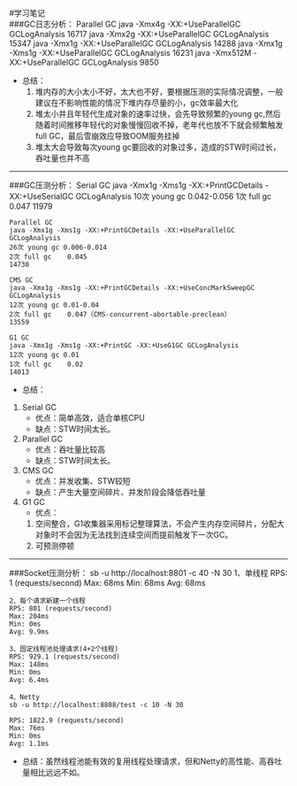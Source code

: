 #学习笔记             
###GC日志分析：
        Parallel GC
        java -Xmx4g -XX:+UseParallelGC GCLogAnalysis
        16717
        java -Xmx2g -XX:+UseParallelGC GCLogAnalysis
        15347
        java -Xmx1g -XX:+UseParallelGC GCLogAnalysis
        14288
        java -Xmx1g -Xms1g -XX:+UseParallelGC GCLogAnalysis
        16231
        java -Xmx512M -XX:+UseParallelGC GCLogAnalysis
        9850

* 总结：
  1. 堆内存的大小太小不好，太大也不好，要根据压测的实际情况调整，一般建议在不影响性能的情况下堆内存尽量的小，gc效率最大化
  2. 堆太小并且年轻代生成对象的速率过快，会先导致频繁的young gc,然后随着时间推移年轻代的对象慢慢回收不掉，老年代也放不下就会频繁触发full GC，最后雪崩效应导致OOM服务挂掉
  3. 堆太大会导致每次young gc要回收的对象过多，造成的STW时间过长，吞吐量也并不高
-----------------------------------------------------------------------------------------
###GC压测分析：
    Serial GC
    java -Xmx1g -Xms1g -XX:+PrintGCDetails -XX:+UseSerialGC GCLogAnalysis
    10次 young gc 0.042-0.056
    1次 full gc	  0.047
    11979
    
    Parallel GC
    java -Xmx1g -Xms1g -XX:+PrintGCDetails -XX:+UseParallelGC GCLogAnalysis
    26次 young gc 0.006-0.014
    2次 full gc	  0.045
    14730
    
    CMS GC
    java -Xmx1g -Xms1g -XX:+PrintGCDetails -XX:+UseConcMarkSweepGC GCLogAnalysis
    12次 young gc 0.01-0.04
    2次 full gc	  0.047（CMS-concurrent-abortable-preclean）
    13559
    
    G1 GC
    java -Xmx1g -Xms1g -XX:+PrintGC -XX:+UseG1GC GCLogAnalysis
    12次 young gc 0.01
    1次 full gc	  0.02
    14013

* 总结：
1. Serial GC 
    * 优点：简单高效，适合单核CPU
    * 缺点：STW时间太长。
2. Parallel GC
    * 优点：吞吐量比较高
    * 缺点：STW时间太长。
3. CMS GC
    * 优点：并发收集、STW较短
    * 缺点：产生大量空间碎片、并发阶段会降低吞吐量
4. G1 GC
    * 优点：
    1. 空间整合，G1收集器采用标记整理算法，不会产生内存空间碎片，分配大对象时不会因为无法找到连续空间而提前触发下一次GC。
    2. 可预测停顿
-----------------------------------------------------------------------------------------------
###Socket压测分析：
    sb -u http://localhost:8801 -c 40 -N 30
    1、单线程
    RPS: 1 (requests/second)
    Max: 68ms
    Min: 68ms
    Avg: 68ms
    
    2、每个请求新建一个线程
    RPS: 801 (requests/second)
    Max: 204ms
    Min: 0ms
    Avg: 9.9ms
    
    3、固定线程池处理请求(4+2个线程)
    RPS: 929.1 (requests/second)
    Max: 148ms
    Min: 0ms
    Avg: 6.4ms
    
    4、Netty 
    sb -u http://localhost:8808/test -c 10 -N 30
    
    RPS: 1822.9 (requests/second)
    Max: 76ms
    Min: 0ms
    Avg: 1.1ms
* 总结：虽然线程池能有效的复用线程处理请求，但和Netty的高性能、高吞吐量相比远远不如。